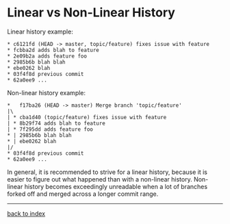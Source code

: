 # Linear vs Non-Linear History

Linear history example:

```
* c6121fd (HEAD -> master, topic/feature) fixes issue with feature
* fcbba2d adds blah to feature
* 2e09b2a adds feature foo
* 2985b6b blah blah
* ebe0262 blah
* 03f4f8d previous commit
* 62a0ee9 ...
```

Non-linear history example:

```
*   f17ba26 (HEAD -> master) Merge branch 'topic/feature'
|\
| * cba1d40 (topic/feature) fixes issue with feature
| * 8b29f74 adds blah to feature
| * 7f295dd adds feature foo
* | 2985b6b blah blah
* | ebe0262 blah
|/
* 03f4f8d previous commit
* 62a0ee9 ...
```

In general, it is recommended to strive for a linear history, because it is easier to figure out what happened than with a non-linear history. Non-linear history becomes exceedingly unreadable when a lot of branches forked off and merged across a longer commit range.

---

[back to index](index.html)
